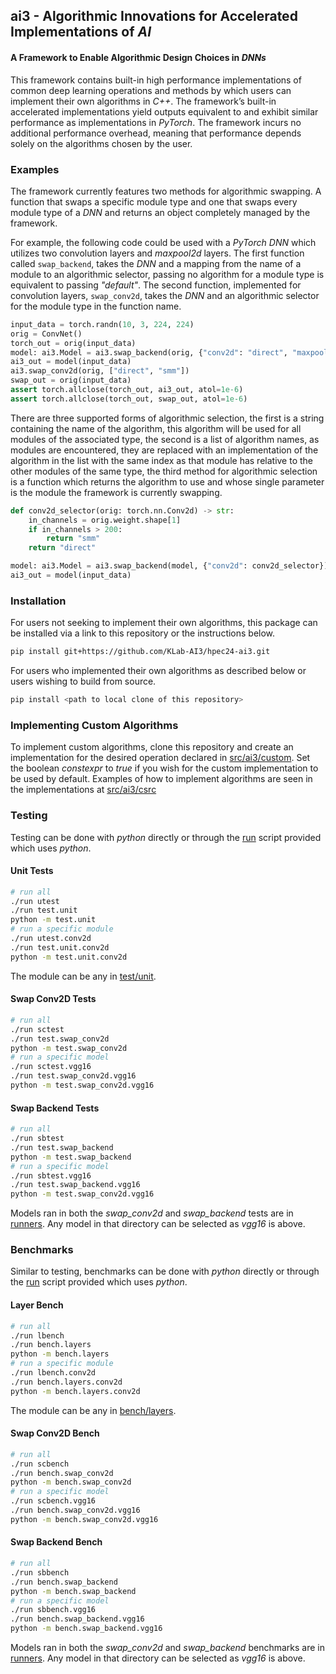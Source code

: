 ## ai3 - Algorithmic Innovations for Accelerated Implementations of *AI*

#### A Framework to Enable Algorithmic Design Choices in *DNNs*

This framework contains built-in high performance implementations of common deep learning operations and methods by which users can implement their own algorithms in *C++*. The framework’s built-in accelerated implementations yield outputs equivalent to and exhibit similar performance as implementations in *PyTorch*. The framework incurs no additional performance overhead, meaning that performance depends solely on the algorithms chosen by the user.

### Examples
The framework currently features two methods for algorithmic swapping. A function that swaps a specific module type and one that swaps every module type of a *DNN* and returns an object completely managed by the framework.

For example, the following code could be used with a *PyTorch* *DNN* which utilizes two convolution layers and *maxpool2d* layers. The first function called ```swap_backend```, takes the *DNN* and a mapping from the name of a module to an algorithmic selector, passing no algorithm for a module type is equivalent to passing *"default"*. The second function, implemented for convolution layers, ```swap_conv2d```, takes the *DNN* and an algorithmic selector for the module type in the function name.
```python
input_data = torch.randn(10, 3, 224, 224)
orig = ConvNet()
torch_out = orig(input_data)
model: ai3.Model = ai3.swap_backend(orig, {"conv2d": "direct", "maxpool2d": "default"})
ai3_out = model(input_data)
ai3.swap_conv2d(orig, ["direct", "smm"])
swap_out = orig(input_data)
assert torch.allclose(torch_out, ai3_out, atol=1e-6)
assert torch.allclose(torch_out, swap_out, atol=1e-6)
```
There are three supported forms of algorithmic selection, the first is a string containing the name of the algorithm, this algorithm will be used for all modules of the associated type, the second is a list of algorithm names, as modules are encountered, they are replaced with an implementation of the algorithm in the list with the same index as that module has relative to the other modules of the same type, the third method for algorithmic selection is a function which returns the algorithm to use and whose single parameter is the module the framework is currently swapping.
```python
def conv2d_selector(orig: torch.nn.Conv2d) -> str:
    in_channels = orig.weight.shape[1]
    if in_channels > 200:
        return "smm"
    return "direct"

model: ai3.Model = ai3.swap_backend(model, {"conv2d": conv2d_selector})
ai3_out = model(input_data)
```

### Installation
For users not seeking to implement their own algorithms, this package can be installed via a link to this repository or the instructions below.
```sh
pip install git+https://github.com/KLab-AI3/hpec24-ai3.git
```

For users who implemented their own algorithms as described below or users wishing to build from source.
```sh
pip install <path to local clone of this repository>
```

### Implementing Custom Algorithms
To implement custom algorithms, clone this repository and create an implementation for the desired operation declared in [src/ai3/custom](./src/ai3/custom). Set the boolean *constexpr* to *true* if you wish for the custom implementation to be used by default. Examples of how to implement algorithms are seen in the implementations at [src/ai3/csrc](./src/ai3/csrc)

### Testing
Testing can be done with *python* directly or through the [run](./run) script provided which uses *python*.

#### Unit Tests
```sh
# run all
./run utest
./run test.unit
python -m test.unit
# run a specific module
./run utest.conv2d
./run test.unit.conv2d
python -m test.unit.conv2d
```
The module can be any in [test/unit](./test/unit).

#### Swap Conv2D Tests
```sh
# run all
./run sctest
./run test.swap_conv2d
python -m test.swap_conv2d
# run a specific model
./run sctest.vgg16
./run test.swap_conv2d.vgg16
python -m test.swap_conv2d.vgg16
```

#### Swap Backend Tests
```sh
# run all
./run sbtest
./run test.swap_backend
python -m test.swap_backend
# run a specific model
./run sbtest.vgg16
./run test.swap_backend.vgg16
python -m test.swap_conv2d.vgg16
```

Models ran in both the *swap_conv2d* and *swap_backend* tests are in [runners](./runners). Any model in that directory can be selected as *vgg16* is above.

### Benchmarks

Similar to testing, benchmarks can be done with *python* directly or through the [run](./run) script provided which uses *python*.

#### Layer Bench
```sh
# run all
./run lbench
./run bench.layers
python -m bench.layers
# run a specific module
./run lbench.conv2d
./run bench.layers.conv2d
python -m bench.layers.conv2d
```
The module can be any in [bench/layers](./bench/layers).

#### Swap Conv2D Bench
```sh
# run all
./run scbench
./run bench.swap_conv2d
python -m bench.swap_conv2d
# run a specific model
./run scbench.vgg16
./run bench.swap_conv2d.vgg16
python -m bench.swap_conv2d.vgg16
```

#### Swap Backend Bench
```sh
# run all
./run sbbench
./run bench.swap_backend
python -m bench.swap_backend
# run a specific model
./run sbbench.vgg16
./run bench.swap_backend.vgg16
python -m bench.swap_backend.vgg16
```

Models ran in both the *swap_conv2d* and *swap_backend* benchmarks are in [runners](./runners). Any model in that directory can be selected as *vgg16* is above.
